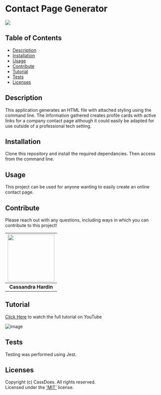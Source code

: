 #  Contact Page  Generator
  [<img src="https://img.shields.io/badge/License-MIT-yellow.svg"/>](https://www.mit.edu/~amini/LICENSE.md)

  ## Table of Contents
  - [Description](#description)
  - [Installation](#installation)
  - [Usage](#usage)
  - [Contribute](#contribute)
  - [Tutorial](#tutorial)
  - [Tests](#tests)
  - [Licenses](#licenses)

  ## Description
  This application generates an HTML file with attached styling using the command line. The information gathered creates profile cards with active links for a company contact page although it could easily be adapted for use outside of a professional tech setting. 

  ## Installation
  Clone this repository and install the required dependancies. Then access from the command line.

  ## Usage
  This project can be used for anyone wanting to easily create an online contact page. 

  ## Contribute 
  Please reach out with any questions, including ways in which
  you can contribute to this project!

  | [<img src="https://github.com/cassdoes.png?" width="150"/>](https://github.com/cassdoes) |
  | :-: |
  | **Cassandra Hardin** |

  ## Tutorial
  [Click Here](https://www.youtube.com/watch?v=CoYpaXWwK5g) to watch the full tutorial on YouTube  
  
  ![image](https://user-images.githubusercontent.com/96797348/163887013-622caf98-ee5a-4441-adb5-55a56ce712e5.png)

  ## Tests
  Testing was performed using Jest.

  ## Licenses
  Copyright (c) CassDoes. All rights reserved.  
  Licensed under the ['MIT'](https://www.mit.edu/~amini/LICENSE.md) license.